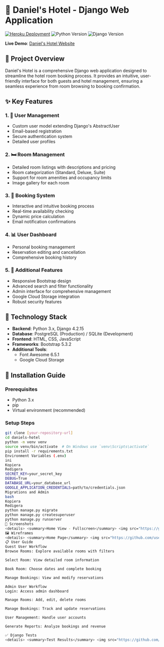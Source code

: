 # 🏨 Daniel's Hotel - Django Web Application

[![Heroku Deployment](https://heroku-badge.herokuapp.com/?app=pp4-daniels-hotel-d50d43bb18a9)](https://pp4-daniels-hotel-d50d43bb18a9.herokuapp.com/)
![Python Version](https://img.shields.io/badge/python-3.x-blue)
![Django Version](https://img.shields.io/badge/django-4.2.15-green)

**Live Demo**: [Daniel's Hotel Website](https://pp4-daniels-hotel-d50d43bb18a9.herokuapp.com/)

## 🌟 Project Overview

Daniel's Hotel is a comprehensive Django web application designed to streamline the hotel room booking process. It provides an intuitive, user-friendly interface for both guests and hotel management, ensuring a seamless experience from room browsing to booking confirmation.

## ✨ Key Features

### 1. 👤 User Management
- Custom user model extending Django's AbstractUser
- Email-based registration
- Secure authentication system
- Detailed user profiles

### 2. 🛏️ Room Management
- Detailed room listings with descriptions and pricing
- Room categorization (Standard, Deluxe, Suite)
- Support for room amenities and occupancy limits
- Image gallery for each room

### 3. 📅 Booking System
- Interactive and intuitive booking process
- Real-time availability checking
- Dynamic price calculation
- Email notification confirmations

### 4. 📊 User Dashboard
- Personal booking management
- Reservation editing and cancellation
- Comprehensive booking history

### 5. 🔐 Additional Features
- Responsive Bootstrap design
- Advanced search and filter functionality
- Admin interface for comprehensive management
- Google Cloud Storage integration
- Robust security features

## 🚀 Technology Stack

- **Backend**: Python 3.x, Django 4.2.15
- **Database**: PostgreSQL (Production) / SQLite (Development)
- **Frontend**: HTML, CSS, JavaScript
- **Frameworks**: Bootstrap 5.3.2
- **Additional Tools**: 
  - Font Awesome 6.5.1
  - Google Cloud Storage

## 🔧 Installation Guide

### Prerequisites
- Python 3.x
- pip
- Virtual environment (recommended)

### Setup Steps
```bash
git clone [your-repository-url]
cd daniels-hotel
python -m venv venv
source venv/bin/activate  # On Windows use `venv\Scripts\activate`
pip install -r requirements.txt
Environment Variables (.env)
ini
Kopiera
Redigera
SECRET_KEY=your_secret_key
DEBUG=True
DATABASE_URL=your_database_url
GOOGLE_APPLICATION_CREDENTIALS=path/to/credentials.json
Migrations and Admin
bash
Kopiera
Redigera
python manage.py migrate
python manage.py createsuperuser
python manage.py runserver
📸 Screenshots
<details> <summary>Home View - Fullscreen</summary> <img src="https://github.com/user-attachments/assets/8446b1a3-a277-4f13-a671-5c9aea45d699" alt="Home View Fullscreen"> </details> <details> <summary>Home View - Mobile</summary> <img src="https://github.com/user-attachments/assets/e466e7f3-13e1-4ebc-93f6-4e4d0419d2fa" alt="Home View Mobile"> </details> <details> <summary>Room Selection - Fullscreen</summary> <img src="https://github.com/user-attachments/assets/f0c0e4de-8772-4fac-a8da-fab78e5e5fb1" alt="Room Selection Fullscreen"> </details> <details> <summary>Room Selection - Mobile</summary> <img src="https://github.com/user-attachments/assets/70d222d0-9b6e-4a5a-9a57-7c0cead23b92" alt="Room Selection Mobile"> </details> <details> <summary>Booking Form - Fullscreen</summary> <img src="https://github.com/user-attachments/assets/7ba3017f-ff2b-45d1-a646-67b8965d92b0" alt="Booking Form Fullscreen"> </details> <details> <summary>Booking Form - Mobile</summary> <img src="https://github.com/user-attachments/assets/e7940d0d-68a1-435b-8563-e73e87dd9f51" alt="Booking Form Mobile"> </details>
🖼️ Wireframes
<details> <summary>Home Page</summary> <img src="https://github.com/user-attachments/assets/f3d5e3fb-f0ad-43ee-85d8-16582254c363" alt="Home Page Wireframe"> </details> <details> <summary>Room Selection</summary> <img src="https://github.com/user-attachments/assets/5da9c3cb-3bd4-487d-98ab-757626a23ab9" alt="Room Selection Wireframe"> </details> <details> <summary>Room Information</summary> <img src="https://github.com/user-attachments/assets/3217cc9a-e811-451b-8d19-37402f8b2e9a" alt="Room Information Wireframe"> </details>
📋 User Guide
Guest User Workflow
Browse Rooms: Explore available rooms with filters

Select Room: View detailed room information

Book Room: Choose dates and complete booking

Manage Bookings: View and modify reservations

Admin User Workflow
Login: Access admin dashboard

Manage Rooms: Add, edit, delete rooms

Manage Bookings: Track and update reservations

User Management: Handle user accounts

Generate Reports: Analyze bookings and revenue

✅ Django Tests
<details> <summary>Test Results</summary> <img src="https://github.com/user-attachments/assets/f331fbae-6e53-4518-967e-8edc86d74bbd" alt="Test Results"> </details> ```
